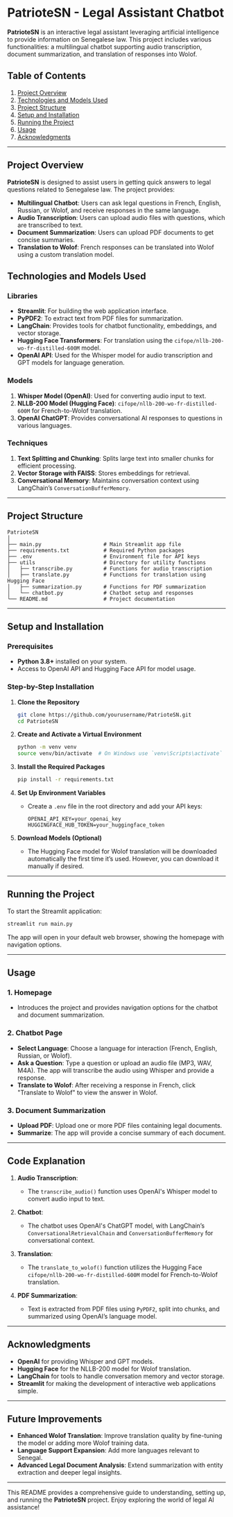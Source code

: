 
# PatrioteSN - Legal Assistant Chatbot

**PatrioteSN** is an interactive legal assistant leveraging artificial intelligence to provide information on Senegalese law. This project includes various functionalities: a multilingual chatbot supporting audio transcription, document summarization, and translation of responses into Wolof.

## Table of Contents

1. [Project Overview](#project-overview)
2. [Technologies and Models Used](#technologies-and-models-used)
3. [Project Structure](#project-structure)
4. [Setup and Installation](#setup-and-installation)
5. [Running the Project](#running-the-project)
6. [Usage](#usage)
7. [Acknowledgments](#acknowledgments)

---

## Project Overview

**PatrioteSN** is designed to assist users in getting quick answers to legal questions related to Senegalese law. The project provides:

- **Multilingual Chatbot**: Users can ask legal questions in French, English, Russian, or Wolof, and receive responses in the same language.
- **Audio Transcription**: Users can upload audio files with questions, which are transcribed to text.
- **Document Summarization**: Users can upload PDF documents to get concise summaries.
- **Translation to Wolof**: French responses can be translated into Wolof using a custom translation model.

## Technologies and Models Used

### Libraries

- **Streamlit**: For building the web application interface.
- **PyPDF2**: To extract text from PDF files for summarization.
- **LangChain**: Provides tools for chatbot functionality, embeddings, and vector storage.
- **Hugging Face Transformers**: For translation using the `cifope/nllb-200-wo-fr-distilled-600M` model.
- **OpenAI API**: Used for the Whisper model for audio transcription and GPT models for language generation.

### Models

1. **Whisper Model (OpenAI)**: Used for converting audio input to text.
2. **NLLB-200 Model (Hugging Face)**: `cifope/nllb-200-wo-fr-distilled-600M` for French-to-Wolof translation.
3. **OpenAI ChatGPT**: Provides conversational AI responses to questions in various languages.

### Techniques

1. **Text Splitting and Chunking**: Splits large text into smaller chunks for efficient processing.
2. **Vector Storage with FAISS**: Stores embeddings for retrieval.
3. **Conversational Memory**: Maintains conversation context using LangChain’s `ConversationBufferMemory`.

---

## Project Structure

```plaintext
PatrioteSN
│
├── main.py                    # Main Streamlit app file
├── requirements.txt           # Required Python packages
├── .env                       # Environment file for API keys
├── utils                      # Directory for utility functions
│   ├── transcribe.py          # Functions for audio transcription
│   ├── translate.py           # Functions for translation using Hugging Face
│   ├── summarization.py       # Functions for PDF summarization
│   └── chatbot.py             # Chatbot setup and responses
└── README.md                  # Project documentation
```

---

## Setup and Installation

### Prerequisites

- **Python 3.8+** installed on your system.
- Access to OpenAI API and Hugging Face API for model usage.

### Step-by-Step Installation

1. **Clone the Repository**
   ```bash
   git clone https://github.com/yourusername/PatrioteSN.git
   cd PatrioteSN
   ```

2. **Create and Activate a Virtual Environment**
   ```bash
   python -m venv venv
   source venv/bin/activate  # On Windows use `venv\Scripts\activate`
   ```

3. **Install the Required Packages**
   ```bash
   pip install -r requirements.txt
   ```

4. **Set Up Environment Variables**
   - Create a `.env` file in the root directory and add your API keys:
     ```plaintext
     OPENAI_API_KEY=your_openai_key
     HUGGINGFACE_HUB_TOKEN=your_huggingface_token
     ```

5. **Download Models (Optional)**
   - The Hugging Face model for Wolof translation will be downloaded automatically the first time it’s used. However, you can download it manually if desired.

---

## Running the Project

To start the Streamlit application:

```bash
streamlit run main.py
```

The app will open in your default web browser, showing the homepage with navigation options.

---

## Usage

### 1. **Homepage**
   - Introduces the project and provides navigation options for the chatbot and document summarization.

### 2. **Chatbot Page**
   - **Select Language**: Choose a language for interaction (French, English, Russian, or Wolof).
   - **Ask a Question**: Type a question or upload an audio file (MP3, WAV, M4A). The app will transcribe the audio using Whisper and provide a response.
   - **Translate to Wolof**: After receiving a response in French, click "Translate to Wolof" to view the answer in Wolof.

### 3. **Document Summarization**
   - **Upload PDF**: Upload one or more PDF files containing legal documents.
   - **Summarize**: The app will provide a concise summary of each document.

---

## Code Explanation

1. **Audio Transcription**:
   - The `transcribe_audio()` function uses OpenAI's Whisper model to convert audio input to text.

2. **Chatbot**:
   - The chatbot uses OpenAI's ChatGPT model, with LangChain’s `ConversationalRetrievalChain` and `ConversationBufferMemory` for conversational context.

3. **Translation**:
   - The `translate_to_wolof()` function utilizes the Hugging Face `cifope/nllb-200-wo-fr-distilled-600M` model for French-to-Wolof translation.

4. **PDF Summarization**:
   - Text is extracted from PDF files using `PyPDF2`, split into chunks, and summarized using OpenAI’s language model.

---

## Acknowledgments

- **OpenAI** for providing Whisper and GPT models.
- **Hugging Face** for the NLLB-200 model for Wolof translation.
- **LangChain** for tools to handle conversation memory and vector storage.
- **Streamlit** for making the development of interactive web applications simple.

---

## Future Improvements

- **Enhanced Wolof Translation**: Improve translation quality by fine-tuning the model or adding more Wolof training data.
- **Language Support Expansion**: Add more languages relevant to Senegal.
- **Advanced Legal Document Analysis**: Extend summarization with entity extraction and deeper legal insights.

---

This README provides a comprehensive guide to understanding, setting up, and running the **PatrioteSN** project. Enjoy exploring the world of legal AI assistance!
